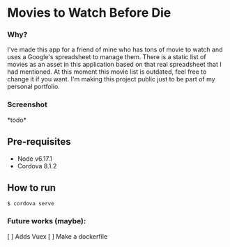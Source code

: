 #  Movies to Watch Before Die

### Why?

I've made this app for a friend of mine who has tons of movie to watch and uses a Google's spreadsheet to manage them. There is a static list of movies as an asset in this application based on that real spreadsheet that I had mentioned. At this moment this movie list is outdated, feel free to change it if you want. I'm making this project public just to be part of my personal portfolio.

### Screenshot

\*todo\*

## Pre-requisites

- Node v6.17.1
- Cordova 8.1.2

## How to run

`$ cordova serve`

### Future works (maybe):

[ ] Adds Vuex
[ ] Make a dockerfile
